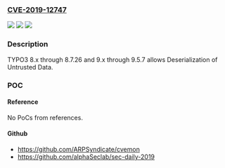 ### [CVE-2019-12747](https://cve.mitre.org/cgi-bin/cvename.cgi?name=CVE-2019-12747)
![](https://img.shields.io/static/v1?label=Product&message=n%2Fa&color=blue)
![](https://img.shields.io/static/v1?label=Version&message=n%2Fa&color=blue)
![](https://img.shields.io/static/v1?label=Vulnerability&message=n%2Fa&color=brighgreen)

### Description

TYPO3 8.x through 8.7.26 and 9.x through 9.5.7 allows Deserialization of Untrusted Data.

### POC

#### Reference
No PoCs from references.

#### Github
- https://github.com/ARPSyndicate/cvemon
- https://github.com/alphaSeclab/sec-daily-2019


